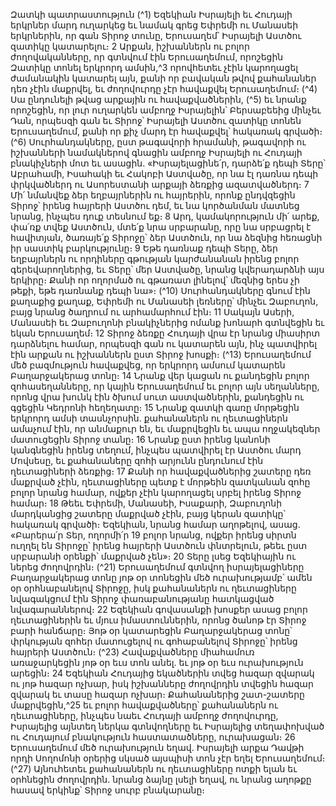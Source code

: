 
Զատկի պատրաստություն
(^1) Եզեկիան Իսրայելի եւ Հուդայի երկրներ մարդ ուղարկեց եւ նամակ գրեց Եփրեմի ու Մանասեի երկրներին, որ գան
Տիրոջ տունը, Երուսաղեմ՝ Իսրայելի Աստծու զատիկը կատարելու։ 2 Արքան, իշխաններն ու բոլոր ժողովականները, որ
գտնվում էին Երուսաղեմում, որոշեցին Զատիկը տոնել երկրորդ ամսին,^3 որովհետեւ չէին կարողացել ժամանակին
կատարել այն, քանի որ բավական թվով քահանաներ դեռ չէին մաքրվել, եւ ժողովուրդը չէր հավաքվել Երուսաղեմում։
(^4) Սա ընդունելի թվաց արքային ու հավաքվածներին, (^5) եւ նրանք որոշեցին, որ լուր ուղարկեն ամբողջ Իսրայելին՝
Բերսաբեեից մինչեւ Դան, որպեսզի գան եւ Տիրոջ՝ Իսրայելի Աստծու զատիկը տոնեն Երուսաղեմում, քանի որ քիչ մարդ
էր հավաքվել՝ հակառակ գրվածի։
(^6) Սուրհանդակները, ըստ թագավորի հրամանի, թագավորի ու իշխանների նամակներով գնացին ամբողջ Իսրայելի
ու Հուդայի բնակիչների մոտ եւ ասացին. «Իսրայելացինե՛ր, դարձե՛ք դեպի Տերը՝ Աբրահամի, Իսահակի եւ Հակոբի
Աստվածը, որ նա էլ դառնա դեպի փրկվածներդ ու Ասորեստանի արքայի ձեռքից ազատվածներդ։ 7 Մի՛ նմանվեք ձեր
եղբայրներին ու հայրերին, որոնք ընդվզեցին Տիրոջ՝ իրենց հայրերի Աստծու դեմ, եւ նա կործանման մատնեց նրանց,
ինչպես դուք տեսնում եք։ 8 Արդ, կամակորություն մի՛ արեք, փա՛ռք տվեք Աստծուն, մտե՛ք նրա սրբարանը, որը նա
սրբացրել է հավիտյան, ծառայե՛ք Տիրոջը՝ ձեր Աստծուն, որ նա ձեզնից հեռացնի իր սաստիկ բարկությունը։ 9 Եթե
դառնաք դեպի Տերը, ձեր եղբայրներն ու որդիները գթության կարժանանան իրենց բոլոր գերեվարողներից, եւ Տերը՝ մեր
Աստվածը, նրանց կվերադարձնի այս երկիրը։ Քանի որ ողորմած ու գթառատ լինելով՝ մեզնից երես չի թեքի, եթե
դառնանք դեպի նա»։
(^10) Սուրհանդակները գնում էին քաղաքից քաղաք, Եփրեմի ու Մանասեի լեռները՝ մինչեւ Զաբուղոն, բայց նրանց
ծաղրում ու արհամարհում էին։ 11 Սակայն Ասերի, Մանասեի եւ Զաբուղոնի բնակիչներից ոմանք խոնարհ գտնվեցին եւ
եկան Երուսաղեմ։ 12 Տիրոջ ձեռքը Հուդայի վրա էր նրանց միասիրտ դարձնելու համար, որպեսզի գան ու կատարեն այն,
ինչ պատվիրել էին արքան ու իշխաններն ըստ Տիրոջ խոսքի։
(^13) Երուսաղեմում մեծ բազմություն հավաքվեց, որ երկրորդ ամսում կատարեն Բաղարջակերաց տոնը։ 14 Նրանք վեր
կացան ու քանդեցին բոլոր զոհասեղանները, որ կային Երուսաղեմում եւ բոլոր այն սեղանները, որոնց վրա խունկ էին
ծխում սուտ աստվածներին, քանդեցին ու գցեցին Կեդրոնի հեղեղատը։ 15 Նրանք զատկի գառը մորթեցին երկրորդ ամսի
տասնչորսին. քահանաներն ու ղեւտացիներն ամաչում էին, որ անմաքուր են, եւ մաքրվեցին եւ ապա ողջակեզներ
մատուցեցին Տիրոջ տանը։ 16 Նրանք ըստ իրենց կանոնի կանգնեցին իրենց տեղում, ինչպես պատվիրել էր Աստծու մարդ
Մովսեսը, եւ քահանաները զոհի արյունն ընդունում էին ղեւտացիների ձեռքից։ 17 Քանի որ հավաքվածներից շատերը դեռ
մաքրված չէին, ղեւտացիները պետք է մորթեին զատկանան զոհը բոլոր նրանց համար, ովքեր չէին կարողացել սրբել
իրենց Տիրոջ համար։ 18 Թեեւ Եփրեմի, Մանասեի, Իսաքարի, Զաբուղոնի մարդկանցից շատերը մաքրված չէին, բայց
կերան զատիկը՝ հակառակ գրվածի։ Եզեկիան, նրանց համար աղոթելով, ասաց. «Բարերա՛ր Տեր, ողորմի՛ր 19 բոլոր
նրանց, ովքեր իրենց սիրտն ուղղել են Տիրոջը՝ իրենց հայրերի Աստծուն փնտրելուն, թեեւ ըստ սրբարանի օրենքի՝
մաքրված չեն»։ 20 Տերը լսեց Եզեկիային ու ներեց ժողովրդին։
(^21) Երուսաղեմում գտնվող իսրայելացիները Բաղարջակերաց տոնը յոթ օր տոնեցին մեծ ուրախությամբ՝ ամեն օր
օրհնաբանելով Տիրոջը, իսկ քահանաներն ու ղեւտացիները նվագակցում էին Տիրոջ փառաբանությանը հատկացված
նվագարաններով։ 22 Եզեկիան գովասանքի խոսքեր ասաց բոլոր ղեւտացիներին եւ մյուս իմաստուններին, որոնց ծանոթ
էր Տիրոջ բարի հանճարը։ Յոթ օր կատարեցին Բաղարջակերաց տոնը՝ փրկության զոհեր մատուցելով ու գոհաբանելով
Տիրոջը՝ իրենց հայրերի Աստծուն։
(^23) Հավաքվածները միահամուռ առաջարկեցին յոթ օր եւս տոն անել. եւ յոթ օր եւս ուրախություն արեցին։ 24 Եզեկիան
Հուդայից եկածներին տվեց հազար զվարակ ու յոթ հազար ոչխար, իսկ իշխանները ժողովրդին տվեցին հազար զվարակ
եւ տասը հազար ոչխար։ Քահանաներից շատ-շատերը մաքրվեցին,^25 եւ բոլոր հավաքվածները՝ քահանաներն ու
ղեւտացիները, ինչպես նաեւ Հուդայի ամբողջ ժողովուրդը, Իսրայելից այնտեղ ներկա գտնվողները եւ Իսրայելից
տեղափոխված ու Հուդայում բնակություն հաստատածները, ուրախացան։ 26 Երուսաղեմում մեծ ուրախություն եղավ.
Իսրայելի արքա Դավթի որդի Սողոմոնի օրերից սկսած այսպիսի տոն չէր եղել Երուսաղեմում։
(^27) Այնուհետեւ քահանաներն ու ղեւտացիները ոտքի ելան եւ օրհնեցին ժողովրդին. նրանց ձայնը լսելի եղավ, ու նրանց
աղոթքը հասավ երկինք՝ Տիրոջ սուրբ բնակարանը։
